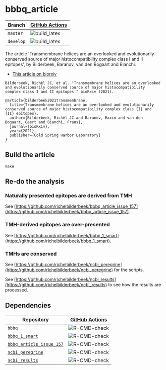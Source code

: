 # bbbq_article

Branch   |[GitHub Actions](https://github.com/richelbilderbeek/bbbq_article/actions)                                     
---------|--------------------------------------------------------------------------------------------------
`master` |![build_latex](https://github.com/richelbilderbeek/bbbq_article/workflows/build_latex/badge.svg?branch=master) 
`develop`|![build_latex](https://github.com/richelbilderbeek/bbbq_article/workflows/build_latex/badge.svg?branch=develop)

The article 'Transmembrane helices are an overlooked and evolutionarily conserved source of major histocompatibility complex class I and II epitopes',
by Bilderbeek, Baranov, van den Bogaart and Bianchi.

 * [This article on biorxiv](https://www.biorxiv.org/content/10.1101/2021.05.02.441235v3)

```
Bilderbeek, Richèl JC, et al. "Transmembrane helices are an overlooked and evolutionarily conserved source of major histocompatibility complex class I and II epitopes." bioRxiv (2021).
```

```
@article{bilderbeek2021transmembrane,
  title={Transmembrane helices are an overlooked and evolutionarily conserved source of major histocompatibility complex class {I} and {II} epitopes},
  author={Bilderbeek, Richèl JC and Baranov, Maxim and van den Bogaart, Geert and Bianchi, Frans},
  journal={bioRxiv},
  year={2021},
  publisher={Cold Spring Harbor Laboratory}
}
```

## Build the article

```
make
```

## Re-do the analysis

### Naturally presented epitopes are derived from TMH

See [https://github.com/richelbilderbeek/bbbq_article_issue_157](https://github.com/richelbilderbeek/bbbq_article_issue_157).

### TMH-derived epitopes are over-presented

See [https://github.com/richelbilderbeek/bbbq_1_smart](https://github.com/richelbilderbeek/bbbq_1_smart).

### TMHs are conserved

See [https://github.com/richelbilderbeek/ncbi_peregrine](https://github.com/richelbilderbeek/ncbi_peregrine) for the scripts.

See [https://github.com/richelbilderbeek/ncbi_results](https://github.com/richelbilderbeek/ncbi_results) to see how the results are processed.

## Dependencies

Repository                                                                            |[GitHub Actions](https://github.com/informalr/informalr/actions)                                                         
--------------------------------------------------------------------------------------|-------------------------------------------------------------------------------------------------------------------------
[`bbbq`](https://github.com/richelbilderbeek/bbbq)                                    |![R-CMD-check](https://github.com/richelbilderbeek/bbbq/workflows/R-CMD-check/badge.svg?branch=master)                   
[`bbbq_1_smart`](https://github.com/richelbilderbeek/bbbq_1_smart)                      |![R-CMD-check](https://github.com/richelbilderbeek/bbbq_1_smart/workflows/R-CMD-check/badge.svg?branch=master)            
[`bbbq_article_issue_157`](https://github.com/richelbilderbeek/bbbq_article_issue_157)|![R-CMD-check](https://github.com/richelbilderbeek/bbbq_article_issue_157/workflows/R-CMD-check/badge.svg?branch=master) 
[`ncbi_peregrine`](https://github.com/richelbilderbeek/ncbi_peregrine)                |![R-CMD-check](https://github.com/richelbilderbeek/ncbi_peregrine/workflows/R-CMD-check/badge.svg?branch=master)         
[`ncbi_results`](https://github.com/richelbilderbeek/ncbi_results)                    |![R-CMD-check](https://github.com/richelbilderbeek/ncbi_results/workflows/R-CMD-check/badge.svg?branch=master)           

